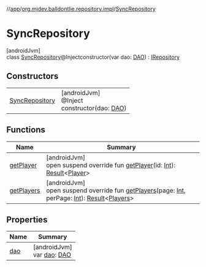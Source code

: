 //[app](../../../index.md)/[org.mjdev.balldontlie.repository.impl](../index.md)/[SyncRepository](index.md)

# SyncRepository

[androidJvm]\
class [SyncRepository](index.md)@Injectconstructor(var dao: [DAO](../../org.mjdev.balldontlie.database/-d-a-o/index.md)) : [IRepository](../../org.mjdev.balldontlie.repository.def/-i-repository/index.md)

## Constructors

| | |
|---|---|
| [SyncRepository](-sync-repository.md) | [androidJvm]<br>@Inject<br>constructor(dao: [DAO](../../org.mjdev.balldontlie.database/-d-a-o/index.md)) |

## Functions

| Name | Summary |
|---|---|
| [getPlayer](get-player.md) | [androidJvm]<br>open suspend override fun [getPlayer](get-player.md)(id: [Int](https://kotlinlang.org/api/latest/jvm/stdlib/kotlin/-int/index.html)): [Result](https://kotlinlang.org/api/latest/jvm/stdlib/kotlin/-result/index.html)&lt;[Player](../../org.mjdev.balldontlie.model/-player/index.md)&gt; |
| [getPlayers](get-players.md) | [androidJvm]<br>open suspend override fun [getPlayers](get-players.md)(page: [Int](https://kotlinlang.org/api/latest/jvm/stdlib/kotlin/-int/index.html), perPage: [Int](https://kotlinlang.org/api/latest/jvm/stdlib/kotlin/-int/index.html)): [Result](https://kotlinlang.org/api/latest/jvm/stdlib/kotlin/-result/index.html)&lt;[Players](../../org.mjdev.balldontlie.model/-players/index.md)&gt; |

## Properties

| Name | Summary |
|---|---|
| [dao](dao.md) | [androidJvm]<br>var [dao](dao.md): [DAO](../../org.mjdev.balldontlie.database/-d-a-o/index.md) |
